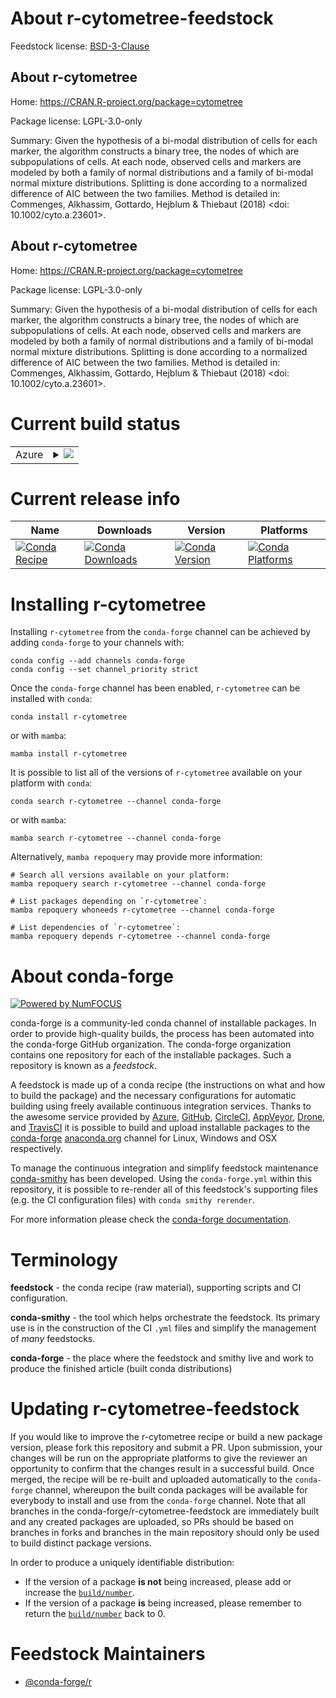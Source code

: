 About r-cytometree-feedstock
============================

Feedstock license: [BSD-3-Clause](https://github.com/conda-forge/r-cytometree-feedstock/blob/main/LICENSE.txt)


About r-cytometree
------------------

Home: https://CRAN.R-project.org/package=cytometree

Package license: LGPL-3.0-only

Summary: Given the hypothesis of a bi-modal distribution of cells for each marker, the algorithm constructs a binary tree, the nodes of which are subpopulations of cells. At each node, observed cells and markers are modeled by both a family of normal distributions and a family of bi-modal normal mixture distributions. Splitting is done according to a normalized difference of AIC between the two families. Method is detailed in: Commenges, Alkhassim, Gottardo, Hejblum & Thiebaut (2018) <doi: 10.1002/cyto.a.23601>.

About r-cytometree
------------------

Home: https://CRAN.R-project.org/package=cytometree

Package license: LGPL-3.0-only

Summary: Given the hypothesis of a bi-modal distribution of cells for each marker, the algorithm constructs a binary tree, the nodes of which are subpopulations of cells. At each node, observed cells and markers are modeled by both a family of normal distributions and a family of bi-modal normal mixture distributions. Splitting is done according to a normalized difference of AIC between the two families. Method is detailed in: Commenges, Alkhassim, Gottardo, Hejblum & Thiebaut (2018) <doi: 10.1002/cyto.a.23601>.

Current build status
====================


<table>
    
  <tr>
    <td>Azure</td>
    <td>
      <details>
        <summary>
          <a href="https://dev.azure.com/conda-forge/feedstock-builds/_build/latest?definitionId=14436&branchName=main">
            <img src="https://dev.azure.com/conda-forge/feedstock-builds/_apis/build/status/r-cytometree-feedstock?branchName=main">
          </a>
        </summary>
        <table>
          <thead><tr><th>Variant</th><th>Status</th></tr></thead>
          <tbody><tr>
              <td>linux_64_r_base4.3</td>
              <td>
                <a href="https://dev.azure.com/conda-forge/feedstock-builds/_build/latest?definitionId=14436&branchName=main">
                  <img src="https://dev.azure.com/conda-forge/feedstock-builds/_apis/build/status/r-cytometree-feedstock?branchName=main&jobName=linux&configuration=linux%20linux_64_r_base4.3" alt="variant">
                </a>
              </td>
            </tr><tr>
              <td>linux_64_r_base4.4</td>
              <td>
                <a href="https://dev.azure.com/conda-forge/feedstock-builds/_build/latest?definitionId=14436&branchName=main">
                  <img src="https://dev.azure.com/conda-forge/feedstock-builds/_apis/build/status/r-cytometree-feedstock?branchName=main&jobName=linux&configuration=linux%20linux_64_r_base4.4" alt="variant">
                </a>
              </td>
            </tr><tr>
              <td>osx_64_r_base4.3</td>
              <td>
                <a href="https://dev.azure.com/conda-forge/feedstock-builds/_build/latest?definitionId=14436&branchName=main">
                  <img src="https://dev.azure.com/conda-forge/feedstock-builds/_apis/build/status/r-cytometree-feedstock?branchName=main&jobName=osx&configuration=osx%20osx_64_r_base4.3" alt="variant">
                </a>
              </td>
            </tr><tr>
              <td>osx_64_r_base4.4</td>
              <td>
                <a href="https://dev.azure.com/conda-forge/feedstock-builds/_build/latest?definitionId=14436&branchName=main">
                  <img src="https://dev.azure.com/conda-forge/feedstock-builds/_apis/build/status/r-cytometree-feedstock?branchName=main&jobName=osx&configuration=osx%20osx_64_r_base4.4" alt="variant">
                </a>
              </td>
            </tr><tr>
              <td>win_64_r_base4.3</td>
              <td>
                <a href="https://dev.azure.com/conda-forge/feedstock-builds/_build/latest?definitionId=14436&branchName=main">
                  <img src="https://dev.azure.com/conda-forge/feedstock-builds/_apis/build/status/r-cytometree-feedstock?branchName=main&jobName=win&configuration=win%20win_64_r_base4.3" alt="variant">
                </a>
              </td>
            </tr><tr>
              <td>win_64_r_base4.4</td>
              <td>
                <a href="https://dev.azure.com/conda-forge/feedstock-builds/_build/latest?definitionId=14436&branchName=main">
                  <img src="https://dev.azure.com/conda-forge/feedstock-builds/_apis/build/status/r-cytometree-feedstock?branchName=main&jobName=win&configuration=win%20win_64_r_base4.4" alt="variant">
                </a>
              </td>
            </tr>
          </tbody>
        </table>
      </details>
    </td>
  </tr>
</table>

Current release info
====================

| Name | Downloads | Version | Platforms |
| --- | --- | --- | --- |
| [![Conda Recipe](https://img.shields.io/badge/recipe-r--cytometree-green.svg)](https://anaconda.org/conda-forge/r-cytometree) | [![Conda Downloads](https://img.shields.io/conda/dn/conda-forge/r-cytometree.svg)](https://anaconda.org/conda-forge/r-cytometree) | [![Conda Version](https://img.shields.io/conda/vn/conda-forge/r-cytometree.svg)](https://anaconda.org/conda-forge/r-cytometree) | [![Conda Platforms](https://img.shields.io/conda/pn/conda-forge/r-cytometree.svg)](https://anaconda.org/conda-forge/r-cytometree) |

Installing r-cytometree
=======================

Installing `r-cytometree` from the `conda-forge` channel can be achieved by adding `conda-forge` to your channels with:

```
conda config --add channels conda-forge
conda config --set channel_priority strict
```

Once the `conda-forge` channel has been enabled, `r-cytometree` can be installed with `conda`:

```
conda install r-cytometree
```

or with `mamba`:

```
mamba install r-cytometree
```

It is possible to list all of the versions of `r-cytometree` available on your platform with `conda`:

```
conda search r-cytometree --channel conda-forge
```

or with `mamba`:

```
mamba search r-cytometree --channel conda-forge
```

Alternatively, `mamba repoquery` may provide more information:

```
# Search all versions available on your platform:
mamba repoquery search r-cytometree --channel conda-forge

# List packages depending on `r-cytometree`:
mamba repoquery whoneeds r-cytometree --channel conda-forge

# List dependencies of `r-cytometree`:
mamba repoquery depends r-cytometree --channel conda-forge
```


About conda-forge
=================

[![Powered by
NumFOCUS](https://img.shields.io/badge/powered%20by-NumFOCUS-orange.svg?style=flat&colorA=E1523D&colorB=007D8A)](https://numfocus.org)

conda-forge is a community-led conda channel of installable packages.
In order to provide high-quality builds, the process has been automated into the
conda-forge GitHub organization. The conda-forge organization contains one repository
for each of the installable packages. Such a repository is known as a *feedstock*.

A feedstock is made up of a conda recipe (the instructions on what and how to build
the package) and the necessary configurations for automatic building using freely
available continuous integration services. Thanks to the awesome service provided by
[Azure](https://azure.microsoft.com/en-us/services/devops/), [GitHub](https://github.com/),
[CircleCI](https://circleci.com/), [AppVeyor](https://www.appveyor.com/),
[Drone](https://cloud.drone.io/welcome), and [TravisCI](https://travis-ci.com/)
it is possible to build and upload installable packages to the
[conda-forge](https://anaconda.org/conda-forge) [anaconda.org](https://anaconda.org/)
channel for Linux, Windows and OSX respectively.

To manage the continuous integration and simplify feedstock maintenance
[conda-smithy](https://github.com/conda-forge/conda-smithy) has been developed.
Using the ``conda-forge.yml`` within this repository, it is possible to re-render all of
this feedstock's supporting files (e.g. the CI configuration files) with ``conda smithy rerender``.

For more information please check the [conda-forge documentation](https://conda-forge.org/docs/).

Terminology
===========

**feedstock** - the conda recipe (raw material), supporting scripts and CI configuration.

**conda-smithy** - the tool which helps orchestrate the feedstock.
                   Its primary use is in the construction of the CI ``.yml`` files
                   and simplify the management of *many* feedstocks.

**conda-forge** - the place where the feedstock and smithy live and work to
                  produce the finished article (built conda distributions)


Updating r-cytometree-feedstock
===============================

If you would like to improve the r-cytometree recipe or build a new
package version, please fork this repository and submit a PR. Upon submission,
your changes will be run on the appropriate platforms to give the reviewer an
opportunity to confirm that the changes result in a successful build. Once
merged, the recipe will be re-built and uploaded automatically to the
`conda-forge` channel, whereupon the built conda packages will be available for
everybody to install and use from the `conda-forge` channel.
Note that all branches in the conda-forge/r-cytometree-feedstock are
immediately built and any created packages are uploaded, so PRs should be based
on branches in forks and branches in the main repository should only be used to
build distinct package versions.

In order to produce a uniquely identifiable distribution:
 * If the version of a package **is not** being increased, please add or increase
   the [``build/number``](https://docs.conda.io/projects/conda-build/en/latest/resources/define-metadata.html#build-number-and-string).
 * If the version of a package **is** being increased, please remember to return
   the [``build/number``](https://docs.conda.io/projects/conda-build/en/latest/resources/define-metadata.html#build-number-and-string)
   back to 0.

Feedstock Maintainers
=====================

* [@conda-forge/r](https://github.com/orgs/conda-forge/teams/r/)

